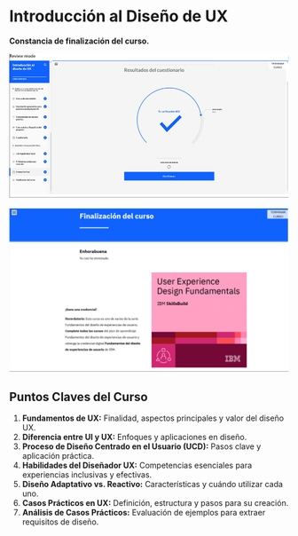 # Introducción al Diseño de UX  

**Constancia de finalización del curso.**

![alt text](image.png)

![alt text](image-1.png)



## **Puntos Claves del Curso**  

1. **Fundamentos de UX:** Finalidad, aspectos principales y valor del diseño UX.  
2. **Diferencia entre UI y UX:** Enfoques y aplicaciones en diseño.  
3. **Proceso de Diseño Centrado en el Usuario (UCD):** Pasos clave y aplicación práctica.  
4. **Habilidades del Diseñador UX:** Competencias esenciales para experiencias inclusivas y efectivas.  
5. **Diseño Adaptativo vs. Reactivo:** Características y cuándo utilizar cada uno.  
6. **Casos Prácticos en UX:** Definición, estructura y pasos para su creación.  
7. **Análisis de Casos Prácticos:** Evaluación de ejemplos para extraer requisitos de diseño.  


